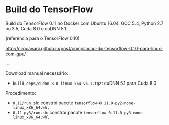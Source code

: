 # Build do TensorFlow

Build do TensorFlow 0.11 no Docker com Ubuntu 16.04, GCC 5.4, Python 2.7 ou 3.5, Cuda 8.0 e cuDNN 5.1.

(referência para o TensorFlow 0.10)

http://cirocavani.github.io/post/compilacao-do-tensorflow-0.10-para-linux-com-gpu/

...

Download manual necessário:

* `build_deps/cudnn-8.0-linux-x64-v5.1.tgz`: cuDNN 5.1 para Cuda 8.0

Procedimento:

*  `0.11/run.sh`: constrói pacote `tensorflow-0.11.0-py2-none-linux_x86_64.whl`
*  `0.11-py3/run.sh`: constrói pacote `tensorflow-0.11.0-py3-none-linux_x86_64.whl`
